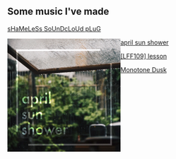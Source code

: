 Some music I've made
---

[sHaMeLeSs SoUnDcLoUd pLuG](https://soundcloud.com/i_sentient)

<a href="https://soundcloud.com/i_sentient/april-sun-shower"><img src="images/aprilsunshowers.png" align="left" height="256" width="256" ></img></a>

[april sun shower](https://soundcloud.com/i_sentient/april-sun-shower)

[\[LFF109\] lesson](https://soundcloud.com/i_sentient/lff-109-lesson)

[Monotone Dusk](https://soundcloud.com/i_sentient/monotone-dusk)